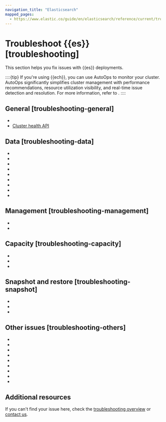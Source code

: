 ```yaml
---
navigation_title: "Elasticsearch"
mapped_pages:
  - https://www.elastic.co/guide/en/elasticsearch/reference/current/troubleshooting.html
---
```


# Troubleshoot {{es}} [troubleshooting]

This section helps you fix issues with {{es}} deployments.

::::{tip}
If you're using {{ech}}, you can use AutoOps to monitor your cluster. AutoOps significantly simplifies cluster management with performance recommendations, resource utilization visibility, and real-time issue detection and resolution. For more information, refer to [](/deploy-manage/monitor/autoops.md).
::::

## General [troubleshooting-general]

* [](/troubleshoot/elasticsearch/fix-common-cluster-issues.md)
* [Cluster health API](https://www.elastic.co/docs/api/doc/elasticsearch/group/endpoint-health_report)


## Data [troubleshooting-data]

* [](/troubleshoot/elasticsearch/fix-watermark-errors.md)
* [](/troubleshoot/elasticsearch/add-tier.md)
* [](/troubleshoot/elasticsearch/allow-all-cluster-allocation.md)
* [](/troubleshoot/elasticsearch/allow-all-index-allocation.md)
* [](/troubleshoot/elasticsearch/troubleshoot-migrate-to-tiers.md)
* [](/troubleshoot/elasticsearch/increase-tier-capacity.md)
* [](/troubleshoot/elasticsearch/increase-shard-limit.md)
* [](/troubleshoot/elasticsearch/increase-cluster-shard-limit.md)
* [](/troubleshoot/elasticsearch/corruption-troubleshooting.md)


## Management [troubleshooting-management]

* [](/troubleshoot/elasticsearch/start-ilm.md)
* [](/troubleshoot/elasticsearch/index-lifecycle-management-errors.md)


## Capacity [troubleshooting-capacity]

* [](/troubleshoot/elasticsearch/fix-data-node-out-of-disk.md)
* [](/troubleshoot/elasticsearch/fix-master-node-out-of-disk.md)
* [](/troubleshoot/elasticsearch/fix-other-node-out-of-disk.md)


## Snapshot and restore [troubleshooting-snapshot]

* [](/troubleshoot/elasticsearch/restore-from-snapshot.md)
* [](/troubleshoot/elasticsearch/add-repository.md)
* [](/troubleshoot/elasticsearch/repeated-snapshot-failures.md)


## Other issues [troubleshooting-others]

* [](/troubleshoot/elasticsearch/troubleshooting-unstable-cluster.md)
* [](/troubleshoot/elasticsearch/discovery-troubleshooting.md)
* [](/troubleshoot/elasticsearch/monitoring-troubleshooting.md)
* [](/troubleshoot/elasticsearch/transform-troubleshooting.md)
* [](/troubleshoot/elasticsearch/watcher-troubleshooting.md)
* [](/troubleshoot/elasticsearch/troubleshooting-searches.md)
* [](/troubleshoot/elasticsearch/troubleshooting-shards-capacity-issues.md)
* [](/troubleshoot/elasticsearch/troubleshooting-unbalanced-cluster.md)
* [](/troubleshoot/elasticsearch/remote-clusters.md)

## Additional resources
If you can't find your issue here, check the [troubleshooting overview](/troubleshoot/index.md) or [contact us](/troubleshoot/index.md#contact-us).
